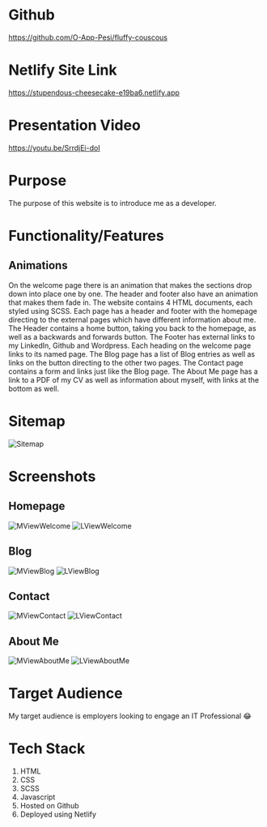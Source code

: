 # Github
https://github.com/O-App-Pesi/fluffy-couscous
# Netlify Site Link
https://stupendous-cheesecake-e19ba6.netlify.app
# Presentation Video
https://youtu.be/SrrdjEi-doI
# Purpose
The purpose of this website is to introduce me as a developer.
# Functionality/Features
## Animations
On the welcome page there is an animation that makes the sections drop down into place one by one. The header and footer also have an animation that makes them fade in.
The website contains 4 HTML documents, each styled using SCSS. Each page has a header and footer with the homepage directing to the external pages which have different information about me. The Header contains a home button, taking you back to the homepage, as well as a backwards and forwards button. The Footer has external links to my LinkedIn, Github and Wordpress. Each heading on the welcome page links to its named page. The Blog page has a list of Blog entries as well as links on the button directing to the other two pages. The Contact page contains a form and links just like the Blog page. The About Me page has a link to a PDF of my CV as well as information about myself, with links at the bottom as well.
# Sitemap
![Sitemap](docs/Frame%201.jpg)
# Screenshots
## Homepage
![MViewWelcome](docs/MobileViewWelcome.png)
![LViewWelcome](docs/LaptopViewWelcome.jpg)
## Blog
![MViewBlog](docs/MobileViewBlog.png)
![LViewBlog](docs/LaptopViewBlog.jpg)
## Contact
![MViewContact](docs/MobileViewContact.jpg)
![LViewContact](docs/LaptopViewContact.jpg)
## About Me
![MViewAboutMe](docs/MobileViewAboutMe.jpg)
![LViewAboutMe](docs/LaptopViewAboutMe.jpg)
# Target Audience
My target audience is employers looking to engage an IT Professional :joy:
# Tech Stack
1. HTML
2. CSS
3. SCSS
4. Javascript
5. Hosted on Github
6. Deployed using Netlify
